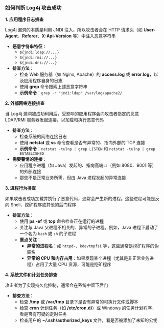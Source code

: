 ### 如何判断 Log4j 攻击成功

**1. 应用程序日志排查**

Log4j 漏洞的本质是利用 JNDI 注入，所以攻击者会在 HTTP 请求头（如 **User-Agent**、**Referer**、**X-Api-Version** 等）中注入恶意字符串

- **恶意字符串特征**：
  - `${jndi:ldap://...}`
  - `${jndi:rmi://...}`
  - `${jndi:dns://...}`
- **排查方法**：
  - 检查 Web 服务器（如 Nginx, Apache）的 **access.log** 或 **error.log**，以及应用程序自身的日志
  - 使用 **grep** 命令搜索上述恶意字符串
  - **示例命令**：`grep -r "jndi:ldap" /var/log/apache2/`

**2. 外部网络连接排查**

当 Log4j 漏洞被成功利用后，受影响的应用程序会向攻击者指定的恶意 LDAP/RMI 服务器发起连接，以加载和执行恶意代码

- **排查方法**：
  - 检查系统的网络连接日志
  - 使用 **netstat** 或 **ss** 命令查看是否有异常的、指向外部的 TCP 连接
  - **示例命令**：`netstat -tulnp | grep LISTEN` 和 `netstat -tulnp | grep ESTABLISHED`
- **需要警惕的连接**：
  - 应用程序进程（如 Java）发起的、指向高端口（例如 8080、9001 等）的外部连接
  - 那些不是正常业务所需、但由 Java 进程发起的异常连接

**3. 进程行为排查**

如果攻击者成功加载并执行了恶意代码，通常会产生新的进程。这些进程可能是反向 Shell、挖矿程序或其他的后门程序

- **排查方法**：
  - 使用 **ps -ef** 或 **top** 命令检查正在运行的进程
  - 关注与 Java 父进程不相关的、异常的子进程。例如，Java 进程下启动了一个名为 `bash` 或 `sh` 的子进程
  - **重点关注**：
    - **异常的进程名**：如 `httpd-`、`kdevtmpfsi` 等，这些通常是挖矿程序的伪装名
    - **异常的 CPU 和内存占用**：如果发现某个进程（尤其是非正常业务进程）占用了大量 CPU 资源，可能是挖矿程序

**4. 系统文件和计划任务排查**

攻击者为了实现持久化控制，通常会在系统中留下后门

- **排查方法**：
  - 检查 **/tmp** 或 **/var/tmp** 目录下是否有异常的可执行文件或脚本
  - 检查 **cron** 计划任务（如 **/etc/cron.d/**）或 Windows 的任务计划程序，看是否有可疑的定时任务
  - 检查用户的 **~/.ssh/authorized_keys** 文件，看是否被添加了未知的公钥